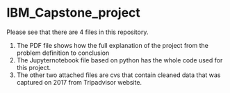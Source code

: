 # IBM_Capstone_project
Please see that there are 4 files in this repository.
1. The PDF file shows how the full explanation of the project from the problem definition to conclusion
2. The Jupyternotebook file based on python has the whole code used for this project.
3. The other two attached files are cvs that contain cleaned data that was captured on 2017 from Tripadvisor website.
